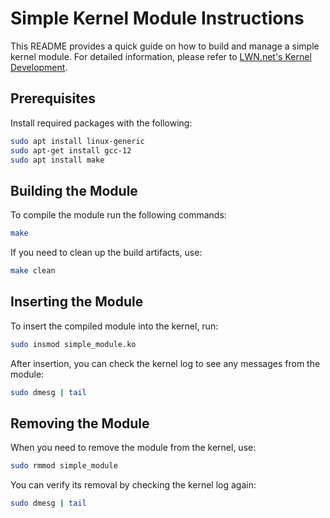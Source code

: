 # Simple Kernel Module Instructions

This README provides a quick guide on how to build and manage a simple kernel module. For detailed information, please refer to [LWN.net's Kernel Development](https://lwn.net/Kernel/LDD3/).

## Prerequisites

Install required packages with the following: 

```bash
sudo apt install linux-generic
sudo apt-get install gcc-12
sudo apt install make
```

## Building the Module

To compile the module run the following commands:

```bash
make
```

If you need to clean up the build artifacts, use:

```bash
make clean
```

## Inserting the Module

To insert the compiled module into the kernel, run:

```bash
sudo insmod simple_module.ko
```

After insertion, you can check the kernel log to see any messages from the module:

```bash
sudo dmesg | tail
```

## Removing the Module

When you need to remove the module from the kernel, use:

```bash
sudo rmmod simple_module
```

You can verify its removal by checking the kernel log again:

```bash
sudo dmesg | tail
```